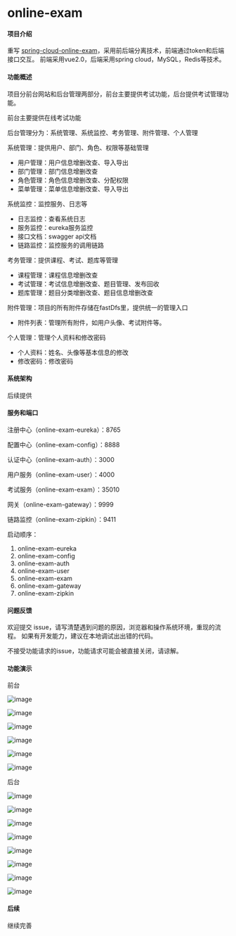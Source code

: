 # online-exam

#### 项目介绍

重写	[spring-cloud-online-exam](https://gitee.com/wells2333/spring-cloud-online-exam)，采用前后端分离技术，前端通过token和后端接口交互。
前端采用vue2.0，后端采用spring cloud，MySQL，Redis等技术。

#### 功能概述

项目分前台网站和后台管理两部分，前台主要提供考试功能，后台提供考试管理功能。

前台主要提供在线考试功能

后台管理分为：系统管理、系统监控、考务管理、附件管理、个人管理

系统管理：提供用户、部门、角色、权限等基础管理
- 用户管理：用户信息增删改查、导入导出
- 部门管理：部门信息增删改查
- 角色管理：角色信息增删改查、分配权限
- 菜单管理：菜单信息增删改查、导入导出

系统监控：监控服务、日志等
- 日志监控：查看系统日志
- 服务监控：eureka服务监控
- 接口文档：swagger api文档
- 链路监控：监控服务的调用链路

考务管理：提供课程、考试、题库等管理
- 课程管理：课程信息增删改查
- 考试管理：考试信息增删改查、题目管理、发布回收
- 题库管理：题目分类增删改查、题目信息增删改查

附件管理：项目的所有附件存储在fastDfs里，提供统一的管理入口
- 附件列表：管理所有附件，如用户头像、考试附件等。

个人管理：管理个人资料和修改密码
- 个人资料：姓名、头像等基本信息的修改
- 修改密码：修改密码

#### 系统架构

后续提供

#### 服务和端口

注册中心（online-exam-eureka）：8765

配置中心（online-exam-config）：8888

认证中心（online-exam-auth）：3000

用户服务（online-exam-user）：4000

考试服务（online-exam-exam）：35010

网关（online-exam-gateway）：9999

链路监控（online-exam-zipkin）：9411

启动顺序：

1. online-exam-eureka
2. online-exam-config
3. online-exam-auth
4. online-exam-user
5. online-exam-exam
6. online-exam-gateway
7. online-exam-zipkin

#### 问题反馈

欢迎提交 issue，请写清楚遇到问题的原因，浏览器和操作系统环境，重现的流程。 如果有开发能力，建议在本地调试出出错的代码。

不接受功能请求的issue，功能请求可能会被直接关闭，请谅解。

#### 功能演示

前台

![image](doc/images/image_web_exam_all.png)

![image](doc/images/image_web_exam.png)

![image](doc/images/image_web_exam_card.png)

![image](doc/images/image_web_exam_score.png)

![image](doc/images/image_web_incorrect_answer.png)

![image](doc/images/image_web_exam_record.png)

后台

![image](doc/images/image_admin.png)

![image](doc/images/image_admin_menu.png)

![image](doc/images/image_admin_zipkin.png)

![image](doc/images/image_admin_exam.png)

![image](doc/images/image_admin_exam_subject.png)

![image](doc/images/image_admin_subject.png)

![image](doc/images/image_admin_attachment.png)

![image](doc/images/image_admin_msg.png)

#### 后续

继续完善
